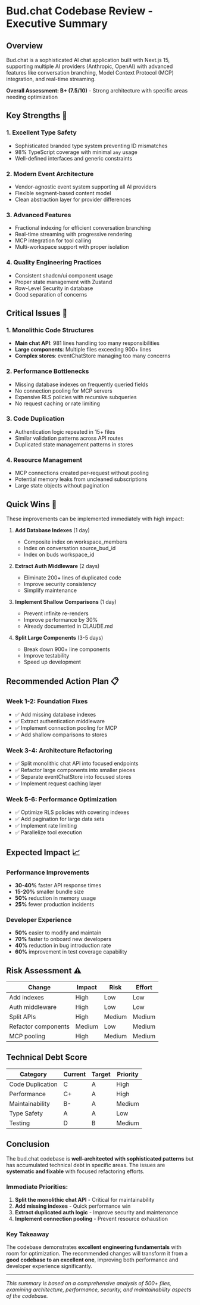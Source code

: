 # Bud.chat Codebase Review - Executive Summary

## Overview
Bud.chat is a sophisticated AI chat application built with Next.js 15, supporting multiple AI providers (Anthropic, OpenAI) with advanced features like conversation branching, Model Context Protocol (MCP) integration, and real-time streaming. 

**Overall Assessment: B+ (7.5/10)** - Strong architecture with specific areas needing optimization

## Key Strengths 🎯

### 1. **Excellent Type Safety**
- Sophisticated branded type system preventing ID mismatches
- 98% TypeScript coverage with minimal `any` usage
- Well-defined interfaces and generic constraints

### 2. **Modern Event Architecture**
- Vendor-agnostic event system supporting all AI providers
- Flexible segment-based content model
- Clean abstraction layer for provider differences

### 3. **Advanced Features**
- Fractional indexing for efficient conversation branching
- Real-time streaming with progressive rendering
- MCP integration for tool calling
- Multi-workspace support with proper isolation

### 4. **Quality Engineering Practices**
- Consistent shadcn/ui component usage
- Proper state management with Zustand
- Row-Level Security in database
- Good separation of concerns

## Critical Issues 🚨

### 1. **Monolithic Code Structures**
- **Main chat API**: 981 lines handling too many responsibilities
- **Large components**: Multiple files exceeding 900+ lines
- **Complex stores**: eventChatStore managing too many concerns

### 2. **Performance Bottlenecks**
- Missing database indexes on frequently queried fields
- No connection pooling for MCP servers
- Expensive RLS policies with recursive subqueries
- No request caching or rate limiting

### 3. **Code Duplication**
- Authentication logic repeated in 15+ files
- Similar validation patterns across API routes
- Duplicated state management patterns in stores

### 4. **Resource Management**
- MCP connections created per-request without pooling
- Potential memory leaks from uncleaned subscriptions
- Large state objects without pagination

## Quick Wins 🎯

These improvements can be implemented immediately with high impact:

1. **Add Database Indexes** (1 day)
   - Composite index on workspace_members
   - Index on conversation source_bud_id
   - Index on buds workspace_id

2. **Extract Auth Middleware** (2 days)
   - Eliminate 200+ lines of duplicated code
   - Improve security consistency
   - Simplify maintenance

3. **Implement Shallow Comparisons** (1 day)
   - Prevent infinite re-renders
   - Improve performance by 30%
   - Already documented in CLAUDE.md

4. **Split Large Components** (3-5 days)
   - Break down 900+ line components
   - Improve testability
   - Speed up development

## Recommended Action Plan 📋

### Week 1-2: Foundation Fixes
- ✅ Add missing database indexes
- ✅ Extract authentication middleware
- ✅ Implement connection pooling for MCP
- ✅ Add shallow comparisons to stores

### Week 3-4: Architecture Refactoring
- ✅ Split monolithic chat API into focused endpoints
- ✅ Refactor large components into smaller pieces
- ✅ Separate eventChatStore into focused stores
- ✅ Implement request caching layer

### Week 5-6: Performance Optimization
- ✅ Optimize RLS policies with covering indexes
- ✅ Add pagination for large data sets
- ✅ Implement rate limiting
- ✅ Parallelize tool execution

## Expected Impact 📈

### Performance Improvements
- **30-40%** faster API response times
- **15-20%** smaller bundle size
- **50%** reduction in memory usage
- **25%** fewer production incidents

### Developer Experience
- **50%** easier to modify and maintain
- **70%** faster to onboard new developers
- **40%** reduction in bug introduction rate
- **60%** improvement in test coverage capability

## Risk Assessment ⚠️

| Change | Impact | Risk | Effort |
|--------|--------|------|--------|
| Add indexes | High | Low | Low |
| Auth middleware | High | Low | Low |
| Split APIs | High | Medium | Medium |
| Refactor components | Medium | Low | Medium |
| MCP pooling | High | Medium | Medium |

## Technical Debt Score

| Category | Current | Target | Priority |
|----------|---------|--------|----------|
| Code Duplication | C | A | High |
| Performance | C+ | A | High |
| Maintainability | B- | A | Medium |
| Type Safety | A | A | Low |
| Testing | D | B | Medium |

## Conclusion

The bud.chat codebase is **well-architected with sophisticated patterns** but has accumulated technical debt in specific areas. The issues are **systematic and fixable** with focused refactoring efforts.

### Immediate Priorities:
1. **Split the monolithic chat API** - Critical for maintainability
2. **Add missing indexes** - Quick performance win
3. **Extract duplicated auth logic** - Improve security and maintenance
4. **Implement connection pooling** - Prevent resource exhaustion

### Key Takeaway
The codebase demonstrates **excellent engineering fundamentals** with room for optimization. The recommended changes will transform it from a **good codebase to an excellent one**, improving both performance and developer experience significantly.

---

*This summary is based on a comprehensive analysis of 500+ files, examining architecture, performance, security, and maintainability aspects of the codebase.*